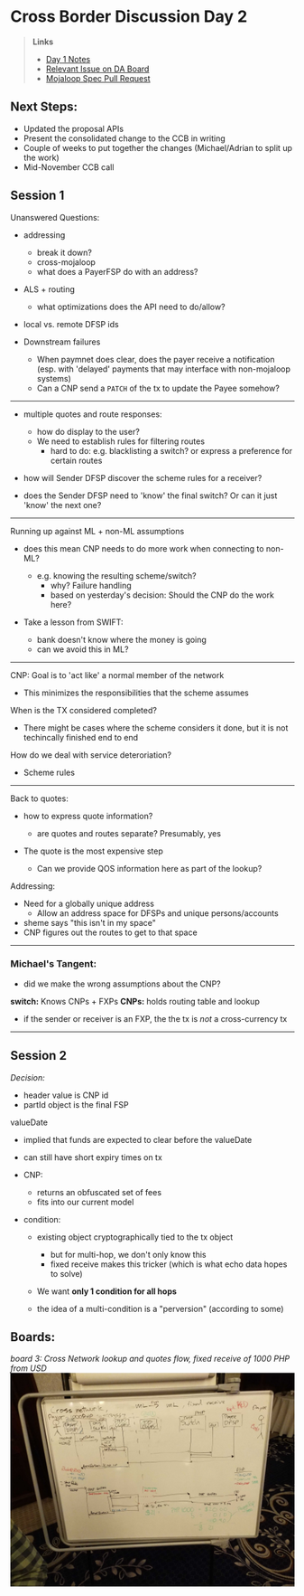 # Cross Border Discussion Day 2

>**Links**
>- [Day 1 Notes](./cross_border_day_1.md)
>- [Relevant Issue on DA Board](https://github.com/mojaloop/design-authority/issues/32)
>- [Mojaloop Spec Pull Request](https://github.com/mojaloop/mojaloop-specification/pull/22)

## Next Steps:

- Updated the proposal APIs
- Present the consolidated change to the CCB in writing
- Couple of weeks to put together the changes (Michael/Adrian to split up the work)
- Mid-November CCB call
 

## Session 1

Unanswered Questions:
- addressing
  - break it down?
  - cross-mojaloop
  - what does a PayerFSP do with an address?

- ALS + routing
  - what optimizations does the API need to do/allow?

- local vs. remote DFSP ids

- Downstream failures
  - When paymnet does clear, does the payer receive a notification (esp. with 'delayed' payments that may interface with non-mojaloop systems)
  - Can a CNP send a `PATCH` of the tx to update the Payee somehow?

---

- multiple quotes and route responses:
  - how do display to the user?
  - We need to establish rules for filtering routes
    - hard to do: e.g. blacklisting a switch? or express a preference for certain routes

- how will Sender DFSP discover the scheme rules for a receiver?
- does the Sender DFSP need to 'know' the final switch? Or can it just 'know' the next one?

---

Running up against ML + non-ML assumptions
- does this mean CNP needs to do more work when connecting to non-ML?
  - e.g. knowing the resulting scheme/switch?
    - why? Failure handling
    - based on yesterday's decision: Should the CNP do the work here?

- Take a lesson from SWIFT:
  - bank doesn't know where the money is going
  - can we avoid this in ML?

---

CNP: Goal is to 'act like' a normal member of the network
  - This minimizes the responsibilities that the scheme assumes

When is the TX considered completed?
  - There might be cases where the scheme considers it done, but it is not techincally finished end to end

How do we deal with service deteroriation?
  - Scheme rules

---

Back to quotes:

- how to express quote information?
  - are quotes and routes separate? Presumably, yes

- The quote is the most expensive step
  - Can we provide QOS information here as part of the lookup?

Addressing:
- Need for a globally unique address
  - Allow an address space for DFSPs and unique persons/accounts
- sheme says "this isn't in my space"
- CNP figures out the routes to get to that space

---

### Michael's Tangent:

- did we make the wrong assumptions about the CNP?

**switch:** Knows CNPs + FXPs
**CNPs:** holds routing table and lookup

- if the sender or receiver is an FXP, the the tx is *not* a cross-currency tx

--- 

## Session 2

*Decision:*
- header value is CNP id
- partId object is the final FSP

valueDate
- implied that funds are expected to clear before the valueDate
- can still have short expiry times on tx

- CNP:
  - returns an obfuscated set of fees
  - fits into our current model


- condition:
  - existing object cryptographically tied to the tx object
    - but for multi-hop, we don't only know this
    - fixed receive makes this tricker (which is what echo data hopes to solve)

  - We want **only 1 condition for all hops**
  - the idea of a multi-condition is a "perversion" (according to some)


## Boards:

_board 3: Cross Network lookup and quotes flow, fixed receive of 1000 PHP from USD_
![board_3](./images/cb_board_3.jpg)


